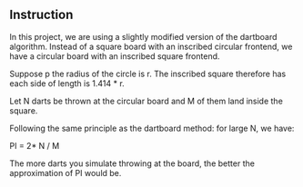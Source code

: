 ## Instruction
In this project, we are using a slightly modified version of the dartboard algorithm. Instead of a square board with an inscribed circular frontend, we have a circular board
with an inscribed square frontend.

Suppose p the radius of the circle is r. The inscribed square therefore has each side of length is 1.414 * r.

Let N darts be thrown at the circular board and M of them land inside the square. 

Following the same principle as the dartboard method: for large N, we have:

PI = 2* N / M

The more darts you simulate throwing at the board, the better the approximation of PI would be.
